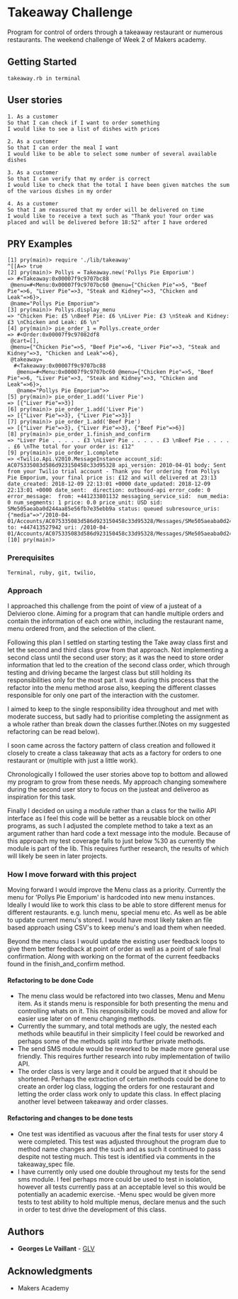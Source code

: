 # Takeaway Challenge

Program for control of orders through a takeaway restaurant or numerous restaurants. The weekend challenge of Week 2 of Makers academy.

## Getting Started
```
takeaway.rb in terminal

```
## User stories
```
1. As a customer
So that I can check if I want to order something
I would like to see a list of dishes with prices

2. As a customer
So that I can order the meal I want
I would like to be able to select some number of several available dishes

3. As a customer
So that I can verify that my order is correct
I would like to check that the total I have been given matches the sum of the various dishes in my order

4. As a customer
So that I am reassured that my order will be delivered on time
I would like to receive a text such as "Thank you! Your order was placed and will be delivered before 18:52" after I have ordered
```
## PRY Examples
```
[1] pry(main)> require './lib/takeaway'
^[[A=> true
[2] pry(main)> Pollys = Takeaway.new('Pollys Pie Emporium')
=> #<Takeaway:0x00007f9c9707bc88
 @menu=#<Menu:0x00007f9c9707bc60 @menu={"Chicken Pie"=>5, "Beef Pie"=>6, "Liver Pie"=>3, "Steak and Kidney"=>3, "Chicken and Leak"=>6}>,
 @name="Pollys Pie Emporium">
[3] pry(main)> Pollys.display_menu
=> "Chicken Pie: £5 \nBeef Pie: £6 \nLiver Pie: £3 \nSteak and Kidney: £3 \nChicken and Leak: £6 \n"
[4] pry(main)> pie_order_1 = Pollys.create_order
=> #<Order:0x00007f9c97082df8
 @cart=[],
 @menu={"Chicken Pie"=>5, "Beef Pie"=>6, "Liver Pie"=>3, "Steak and Kidney"=>3, "Chicken and Leak"=>6},
 @takeaway=
  #<Takeaway:0x00007f9c9707bc88
   @menu=#<Menu:0x00007f9c9707bc60 @menu={"Chicken Pie"=>5, "Beef Pie"=>6, "Liver Pie"=>3, "Steak and Kidney"=>3, "Chicken and Leak"=>6}>,
   @name="Pollys Pie Emporium">>
[5] pry(main)> pie_order_1.add('Liver Pie')
=> [{"Liver Pie"=>3}]
[6] pry(main)> pie_order_1.add('Liver Pie')
=> [{"Liver Pie"=>3}, {"Liver Pie"=>3}]
[7] pry(main)> pie_order_1.add('Beef Pie')
=> [{"Liver Pie"=>3}, {"Liver Pie"=>3}, {"Beef Pie"=>6}]
[8] pry(main)> pie_order_1.finish_and_confirm
=> "Liver Pie . . . . . £3 \nLiver Pie . . . . . £3 \nBeef Pie . . . . . £6 \nThe total for your order is: £12"
[9] pry(main)> pie_order_1.complete
=> <Twilio.Api.V2010.MessageInstance account_sid: AC075335083d586d923150458c33d95328 api_version: 2010-04-01 body: Sent from your Twilio trial account - Thank you for ordering from Pollys Pie Emporium, your final price is: £12 and will delivered at 23:13 date_created: 2018-12-09 22:13:01 +0000 date_updated: 2018-12-09 22:13:01 +0000 date_sent:  direction: outbound-api error_code: 0 error_message:  from: +441233801132 messaging_service_sid:  num_media: 0 num_segments: 1 price: 0.0 price_unit: USD sid: SMe505aeaba0d244aa85e56fb7e35ebb9a status: queued subresource_uris: {"media"=>"/2010-04-01/Accounts/AC075335083d586d923150458c33d95328/Messages/SMe505aeaba0d244aa85e56fb7e35ebb9a/Media.json"} to: +447413527942 uri: /2010-04-01/Accounts/AC075335083d586d923150458c33d95328/Messages/SMe505aeaba0d244aa85e56fb7e35ebb9a.json>
[10] pry(main)>
```


### Prerequisites

```
Terminal, ruby, git, twilio,
```

### Approach

I approached this challenge from the point of view of a justeat of a Delvieroo clone. Aiming for a program that can handle multiple orders and contain the information of each one within, including the restaurant name, menu ordered from, and the selection of the client.

Following this plan I settled on starting testing the Take away class first and let the second and third class grow from that approach. Not implementing a second class until the second user story; as it was the need to store order information that led to the creation of the second class order, which through testing and driving became the largest class but still holding its responsibilities only for the most part. it was during this process that the refactor into the menu method arose also, keeping the different classes responsible for only one part of the interaction with the customer.

I aimed to keep to the single responsibility idea throughout and met with moderate success, but sadly had to prioritise completing the assignment as a whole rather than break down the classes further.(Notes on my suggested refactoring can be read below).

I soon came across the factory pattern of class creation and followed it closely to create a class takeaway that acts as a factory for orders to one restaurant or (multiple with just a little work).

Chronologically I followed the user stories above top to bottom and allowed my program to grow from these needs. My approach changing somewhere during the second user story to focus on the justeat and deliveroo as inspiration for this task.

Finally I decided on using a module rather than a class for the twilio API interface as I feel this code will be better as a reusable block on other programs, as such I adjusted the complete method to take a text as an argument rather than hard code a text message into the module. Because of this approach my test coverage falls to just below %30 as currently the module is part of the lib. This requires further research, the results of which will likely be seen in later projects.


### How I move forward with this project

Moving forward I would improve the Menu class as a priority. Currently the menu for 'Pollys Pie Emporium' is hardcoded into new menu instances. Ideally I would like to work this class to be able to store different menus for different restaurants. e.g. lunch menu, special menu etc. As well as be able to update current menu's stored. I would have most likely taken an file based approach using CSV's to keep menu's and load them when needed.

Beyond the menu class I would update the existing user feedback loops to give them better feedback at point of order as well as a point of sale final confirmation. Along with working on the format of the current feedbacks found in the finish_and_confirm method.

#### Refactoring to be done Code

- The menu class would be refactored into two classes, Menu and Menu item. As it stands menu is responsible for both presenting the menu and controlling whats on it. This responsibility could be moved and allow for easier use later on of menu changing methods.
- Currently the summary, and total methods are ugly, the nested each methods while beautiful in their simplicity I feel could be reworked and perhaps some of the methods split into further private methods.
- The send SMS module would be reworked to be made more general use friendly. This requires further research into ruby implementation of twilio API.
- The order class is very large and it could be argued that it should be shortened. Perhaps the extraction of certain methods could be done to create an order log class, logging the orders for one restaurant and letting the order class work only to update this class. In effect placing another level between takeaway and order classes.

#### Refactoring and changes to be done tests

- One test was identified as vacuous after the final tests for user story 4 were completed. This test was adjusted throughout the program due to method name changes and the such and as such it continued to pass despite not testing much. This test is identified via comments in the takeaway_spec file.
- I have currently only used one double throughout my tests for the send sms module. I feel perhaps more could be used to test in isolation, however all tests currently pass at an acceptable level so this would be potentially an academic exercise.
-Menu spec would be given more tests to test ability to hold multiple menus, declare menus and the such in order to test drive the development of this class.

## Authors


* **Georges Le Vaillant** - [GLV](https://github.com/stonefarmer9)



## Acknowledgments

* Makers Academy
